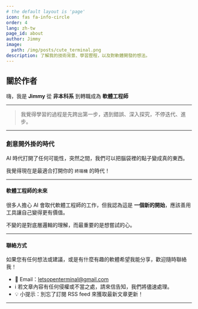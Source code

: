 ```yaml
---
# the default layout is 'page'
icon: fas fa-info-circle
order: 4
lang: zh-tw
page_id: about
author: Jimmy
image:
  path: /img/posts/cute_terminal.png
description: 了解我的技術背景、學習歷程，以及對軟體開發的想法。
---
```

## 關於作者

嗨，我是 **Jimmy**
從 **非本科系** 到轉職成為 **軟體工程師**

---

> 我覺得學習的過程是先跨出第一步，遇到錯誤、深入探究，不停迭代、進步。

---

### 創意開外掛的時代

AI 時代打開了任何可能性，突然之間，我們可以把腦袋裡的點子變成真的東西。

我覺得現在是最適合打開你的 `終端機` 的時代！

---

#### 軟體工程師的未來
很多人擔心 AI 會取代軟體工程師的工作，但我認為這是 **一個新的開始**，應該善用工具讓自己變得更有價值。  

不變的是對底層邏輯的理解，而最重要的是想嘗試的心。

---

#### 聯絡方式

如果您有任何想法或建議，或是有什麼有趣的軟體希望我能分享，歡迎隨時聯絡我！  
- 📧 Email：[letsopenterminal@gmail.com](mailto:letsopenterminal@gmail.com)
- ℹ️ 若文章內容有任何侵權或不當之處，請來信告知，我們將儘速處理。
- 💡 小提示：別忘了訂閱 RSS feed 來獲取最新文章更新！

---
